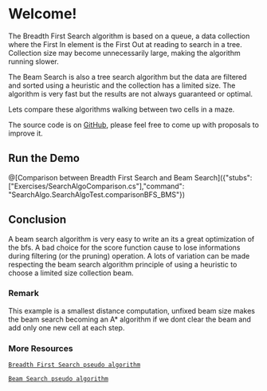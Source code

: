 # Welcome!

The Breadth First Search algorithm is based on a queue, a data collection where the First In element is the First Out at reading to search in a tree. Collection size may become unnecessarily large, making the algorithm running slower.

The Beam Search is also a tree search algorithm but the data are filtered and sorted using a heuristic and the collection has a limited size. The algorithm is very fast but the results are not always guaranteed or optimal.

Lets compare these algorithms walking between two cells in a maze.

The source code is on [GitHub](https://github.com/iadevoops/playground-0ouC8yGM), please feel free to come up with proposals to improve it.

## Run the Demo

@[Comparison between Breadth First Search and Beam Search]({"stubs": ["Exercises/SearchAlgoComparison.cs"],"command": "SearchAlgo.SearchAlgoTest.comparisonBFS_BMS"})

## Conclusion

A beam search algorithm is very easy to write an its a great optimization of the bfs. A bad choice for the score function cause to lose informations during filtering (or the pruning) operation. A lots of variation can be made respecting the beam search algorithm principle of using a heuristic to choose a limited size collection beam.

### Remark

This example is a smallest distance computation, unfixed beam size makes the beam search becoming an A* algorithm if we dont clear the beam and add only one new cell at each step. 

### More Resources 

[`Breadth First Search pseudo algorithm`](https://en.wikipedia.org/wiki/Breadth-first_search)

[`Beam Search pseudo algorithm`](https://en.wikibooks.org/wiki/Artificial_Intelligence/Search/Heuristic_search/Beam_search)
